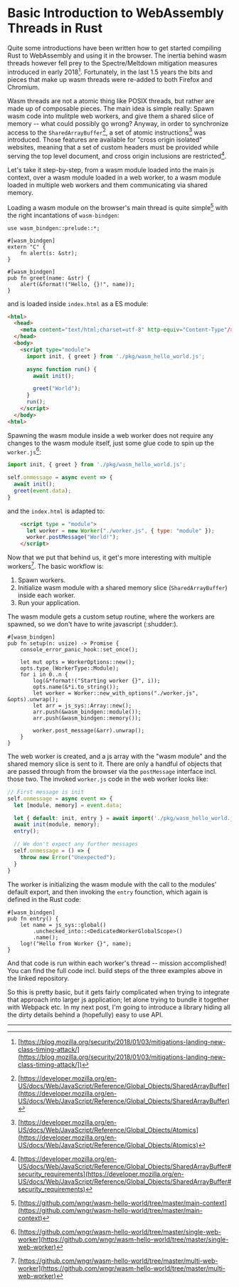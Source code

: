 # Basic Introduction to WebAssembly Threads in Rust

Quite some introductions have been written how to get started compiling Rust to
WebAssembly and using it in the browser. The inertia behind wasm threads however
fell prey to the Spectre/Meltdown mitigation measures introduced in early
2018[^2]. Fortunately, in the last 1.5 years the bits and pieces that make up
wasm threads were re-added to both Firefox and Chromium.

Wasm threads are not a atomic thing like POSIX threads, but rather are made up
of composable pieces. The main idea is simple really: Spawn wasm code into
mulitple web workers, and give them a shared slice of memory -- what could
possibly go wrong? Anyway, in order to synchronize access to the
`SharedArrayBuffer`[^3], a set of atomic instructions[^4] was introduced.
Those features are available for "cross origin isolated" websites, meaning that
a set of custom headers must be provided while serving the top level document,
and cross origin inclusions are restricted[^5].

Let's take it step-by-step, from a wasm module loaded into the main js context,
over a wasm module loaded in a web worker, to a wasm module loaded in multiple
web workers and them communicating via shared memory.

Loading a wasm module on the browser's main thread is quite simple[^6] with the
right incantations of `wasm-bindgen`:
```rust,ignore,noplayground,ignore
use wasm_bindgen::prelude::*;

#[wasm_bindgen]
extern "C" {
    fn alert(s: &str);
}

#[wasm_bindgen]
pub fn greet(name: &str) {
    alert(&format!("Hello, {}!", name));
}
```
and is loaded inside `index.html` as a ES module:
```html
<html>
  <head>
    <meta content="text/html;charset=utf-8" http-equiv="Content-Type"/>
  </head>
  <body>
    <script type="module">
      import init, { greet } from './pkg/wasm_hello_world.js';

      async function run() {
        await init();

        greet("World");
      }
      run();
    </script>
  </body>
<html>
```

Spawning the wasm module inside a web worker does not require any changes to the
wasm module itself, just some glue code to spin up the `worker.js`[^7]:
```js
import init, { greet } from './pkg/wasm_hello_world.js';

self.onmessage = async event => {
  await init();
  greet(event.data);
}
```
and the `index.html` is adapted to:
```html
    <script type = "module">
      let worker = new Worker("./worker.js", { type: "module" });
      worker.postMessage("World!");
    </script>
```

Now that we put that behind us, it get's more interesting with multiple
workers[^8]. The basic workflow is:
1. Spawn workers.
2. Initialize wasm module with a shared memory slice (`SharedArrayBuffer`)
   inside each worker.
3. Run your application.

The wasm module gets a custom setup routine, where the workers are spawned, so
we don't have to write javascript (:shudder:).
```rust,ignore,noplayground,ignore
#[wasm_bindgen]
pub fn setup(n: usize) -> Promise {
    console_error_panic_hook::set_once();

    let mut opts = WorkerOptions::new();
    opts.type_(WorkerType::Module);
    for i in 0..n {
        log(&*format!("Starting worker {}", i));
        opts.name(&*i.to_string());
        let worker = Worker::new_with_options("./worker.js", &opts).unwrap();
        let arr = js_sys::Array::new();
        arr.push(&wasm_bindgen::module());
        arr.push(&wasm_bindgen::memory());

        worker.post_message(&arr).unwrap();
    }
}
```
The web worker is created, and a js array with the "wasm module" and the shared
memory slice is sent to it. There are only a handful of objects that are passed
through from the browser via the `postMessage` interface incl. those two. The
invoked `worker.js` code in the web worker looks like:
```js
// First message is init
self.onmessage = async event => {
  let [module, memory] = event.data;

  let { default: init, entry } = await import('./pkg/wasm_hello_world.js')
  await init(module, memory);
  entry();

  // We don't expect any further messages
  self.onmessage = () => {
    throw new Error("Unexpected");
  }
}
```
The worker is initializing the wasm module with the call to the modules' default
export, and then invoking the `entry` founction, which again is defined in the
Rust code:
```rust,ignore
#[wasm_bindgen]
pub fn entry() {
    let name = js_sys::global()
        .unchecked_into::<DedicatedWorkerGlobalScope>()
        .name();
    log!("Hello from Worker {}", name);
}
```
And that code is run within each worker's thread -- mission accomplished! You
can find the full code incl. build steps of the three examples above in the
linked repository.

So this is pretty basic, but it gets fairly complicated when trying to integrate
that approach into larger js application; let alone trying to bundle it together
with Webpack etc. In my next post, I'm going to introduce a library hiding all
the dirty details behind a (hopefully) easy to use API.

--------

[^2]: [https://blog.mozilla.org/security/2018/01/03/mitigations-landing-new-class-timing-attack/](https://blog.mozilla.org/security/2018/01/03/mitigations-landing-new-class-timing-attack/])

[^3]: [https://developer.mozilla.org/en-US/docs/Web/JavaScript/Reference/Global_Objects/SharedArrayBuffer](https://developer.mozilla.org/en-US/docs/Web/JavaScript/Reference/Global_Objects/SharedArrayBuffer)

[^4]: [https://developer.mozilla.org/en-US/docs/Web/JavaScript/Reference/Global_Objects/Atomics](https://developer.mozilla.org/en-US/docs/Web/JavaScript/Reference/Global_Objects/Atomics)

[^5]: [https://developer.mozilla.org/en-US/docs/Web/JavaScript/Reference/Global_Objects/SharedArrayBuffer#security_requirements](https://developer.mozilla.org/en-US/docs/Web/JavaScript/Reference/Global_Objects/SharedArrayBuffer#security_requirements)

[^6]: [https://github.com/wngr/wasm-hello-world/tree/master/main-context](https://github.com/wngr/wasm-hello-world/tree/master/main-context)

[^7]: [https://github.com/wngr/wasm-hello-world/tree/master/single-web-worker](https://github.com/wngr/wasm-hello-world/tree/master/single-web-worker)

[^8]: [https://github.com/wngr/wasm-hello-world/tree/master/multi-web-worker](https://github.com/wngr/wasm-hello-world/tree/master/multi-web-worker)


